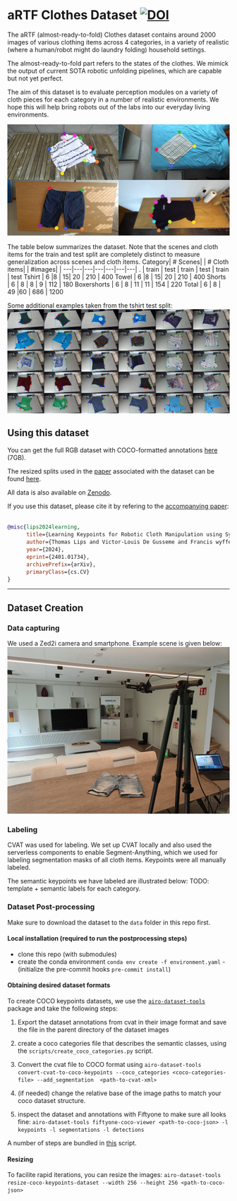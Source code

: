 # aRTF Clothes Dataset [![DOI](https://zenodo.org/badge/DOI/10.5281/zenodo.10875542.svg)](https://doi.org/10.5281/zenodo.10875542)

The aRTF (almost-ready-to-fold) Clothes dataset contains around 2000 images of various clothing items across 4 categories, in a variety of realistic (where a human/robot might do laundry folding) household settings.

The almost-ready-to-fold part refers to the states of the clothes. We mimick the output of current SOTA robotic unfolding pipelines, which are capable but not yet perfect.

The aim of this dataset is to evaluate perception modules on a variety of cloth pieces for each category in a number of realistic environments. We hope this will help bring robots out of the labs into our everyday living environments.

![](docs/images/examples.png)





The table below summarizes the dataset. Note that the scenes and cloth items for the train and test split are completely distinct to measure generalization across scenes and cloth items.
Category| # Scenes| | # Cloth items| | #images| |
---|---|---|---|---|---|---|
. | train | test | train | test | train | test
Tshirt  | 6 |8 |  15| 20 | 210 | 400
Towel  | 6 |8 |  15| 20 | 210 | 400
Shorts | 6 | 8 | 8 | 9 | 112 | 180
Boxershorts | 6 | 8 | 11 | 11 | 154 | 220
Total |  6 | 8 | 49 |60 | 686 | 1200






Some additional examples taken from the tshirt test split:
![](docs/images/fiftyone-tshirts-sample.png)






## Using this dataset

You can get the full RGB dataset with COCO-formatted annotations [here](https://cloud.ilabt.imec.be/index.php/s/ezqASWNLmEEcocQ/download/aRTFClothes-rgb.zip) (7GB).

The resized splits used in the [paper](https://arxiv.org/abs/2401.01734) associated with the dataset can be found [here](https://cloud.ilabt.imec.be/index.php/s/LN9f7towXfPSA9K).

All data is also available on [Zenodo](https://doi.org/10.5281/zenodo.10875542).

If you use this dataset, please cite it by refering to the [accompanying paper](https://arxiv.org/abs/2401.01734):
```bibtex

@misc{lips2024learning,
      title={Learning Keypoints for Robotic Cloth Manipulation using Synthetic Data},
      author={Thomas Lips and Victor-Louis De Gusseme and Francis wyffels},
      year={2024},
      eprint={2401.01734},
      archivePrefix={arXiv},
      primaryClass={cs.CV}
}
```

----
## Dataset Creation

### Data capturing
We used a Zed2i camera and smartphone. Example scene is given below:
![](docs/images/capture-homelab.jpg)
### Labeling
CVAT was used for labeling. We set up CVAT locally and also used the serverless components to enable Segment-Anything, which we used for labeling segmentation masks of all cloth items. Keypoints were all manually labeled.

The semantic keypoints we have labeled are illustrated below:
TODO: template + semantic labels for each category.


### Dataset Post-processing
Make sure to download the dataset to the `data` folder in this repo first.

#### Local installation (required to run the postprocessing steps)

- clone this repo (with submodules)
- create the conda environment `conda env create -f environment.yaml`
-(initialize the pre-commit hooks `pre-commit install`)


#### Obtaining desired dataset formats

To create COCO keypoints datasets, we use the [`airo-dataset-tools`](https://github.com/airo-ugent/airo-mono/tree/main/airo-dataset-tools) package and take the following steps:

1. Export the dataset annotations from cvat in their image format and save the file in the parent directory of the dataset images
2. create a coco categories file that describes the semantic classes, using the `scripts/create_coco_categories.py` script.

2. Convert the cvat file to COCO format using `airo-dataset-tools convert-cvat-to-coco-keypoints --coco_categories <coco-categories-file> --add_segmentation  <path-to-cvat-xml> `
3. (if needed) change the relative base of the image paths to match your coco dataset structure.
4. inspect the dataset and annotations with Fiftyone to make sure all looks fine: `airo-dataset-tools fiftyone-coco-viewer <path-to-coco-json> -l keypoints -l segmentations -l detections`


A number of steps are bundled in [this](artf_clothes/scripts/create_coco_dataset.py) script.


#### Resizing
To facilite rapid iterations, you can resize the images: `airo-dataset-tools resize-coco-keypoints-dataset --width 256 --height 256 <path-to-coco-json>`


